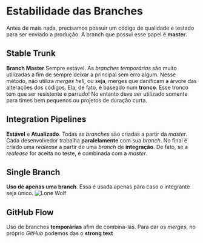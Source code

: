 # Estabilidade das Branches
Antes de mais nada, precisamos possuir um código de qualidade e testado para ser enviado a produção. A branch que possui esse papel é **master**.

## Stable Trunk
**Branch Master** Sempre estável. As *branches temporárias* são muito utilizadas a fim de sempre deixar a principal sem erro algum. Nesse método, não utiliza *merges hell*, ou seja, merges que danificam a árvore das alterações dos códigos. Ela, de fato, é baseado num **tronco**. Esse tronco tem que ser resistente e parrudo! No entanto deve ser utilizado somente  para times bem pequenos ou projetos de duração curta. 

## Integration Pipelines
**Estável** e **Atualizado**.
Todas as *branches* são criadas a partir da *master*. 
Cada desenvolvedor trabalha **paralelamente** com sua *branch*.
No final é criado uma *realease* a partir de uma *branch* de **integração**. De fato, se a *realease* for aceita no teste, é combinada com a *master*.

## Single Branch
**Uso de apenas uma branch**.
Essa é usada apenas para caso o integrante seja único.
![Lone Wolf](https://d2v0x26thbzlwf.cloudfront.net/prod/190/img/rId20wtyy91xi.1a6.png)

## GitHub Flow

Uso de branches **temporárias** afim de combina-las.
Para dar os *merges*, no próprio *GitHub* podemos das o **strong text**
<!--stackedit_data:
eyJoaXN0b3J5IjpbMTcxNzMxMTcwMywxMTczMTMxMjM3LDE4Mz
Q2MTk3NSwxNDY3NTM4NjA0LC0zMjYzNTM3MzhdfQ==
-->
